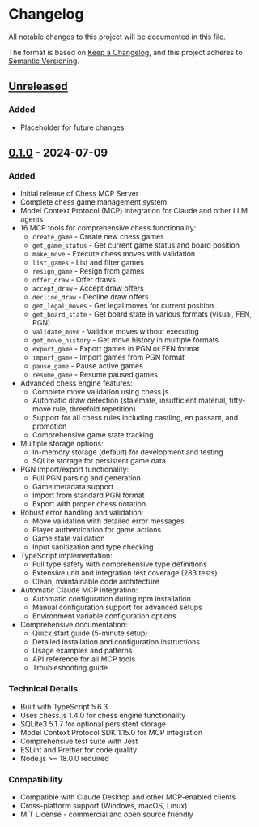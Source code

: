 # Changelog

All notable changes to this project will be documented in this file.

The format is based on [Keep a Changelog](https://keepachangelog.com/en/1.0.0/), and this project
adheres to [Semantic Versioning](https://semver.org/spec/v2.0.0.html).

## [Unreleased]

### Added

- Placeholder for future changes

## [0.1.0] - 2024-07-09

### Added

- Initial release of Chess MCP Server
- Complete chess game management system
- Model Context Protocol (MCP) integration for Claude and other LLM agents
- 16 MCP tools for comprehensive chess functionality:
  - `create_game` - Create new chess games
  - `get_game_status` - Get current game status and board position
  - `make_move` - Execute chess moves with validation
  - `list_games` - List and filter games
  - `resign_game` - Resign from games
  - `offer_draw` - Offer draws
  - `accept_draw` - Accept draw offers
  - `decline_draw` - Decline draw offers
  - `get_legal_moves` - Get legal moves for current position
  - `get_board_state` - Get board state in various formats (visual, FEN, PGN)
  - `validate_move` - Validate moves without executing
  - `get_move_history` - Get move history in multiple formats
  - `export_game` - Export games in PGN or FEN format
  - `import_game` - Import games from PGN format
  - `pause_game` - Pause active games
  - `resume_game` - Resume paused games
- Advanced chess engine features:
  - Complete move validation using chess.js
  - Automatic draw detection (stalemate, insufficient material, fifty-move rule, threefold
    repetition)
  - Support for all chess rules including castling, en passant, and promotion
  - Comprehensive game state tracking
- Multiple storage options:
  - In-memory storage (default) for development and testing
  - SQLite storage for persistent game data
- PGN import/export functionality:
  - Full PGN parsing and generation
  - Game metadata support
  - Import from standard PGN format
  - Export with proper chess notation
- Robust error handling and validation:
  - Move validation with detailed error messages
  - Player authentication for game actions
  - Game state validation
  - Input sanitization and type checking
- TypeScript implementation:
  - Full type safety with comprehensive type definitions
  - Extensive unit and integration test coverage (283 tests)
  - Clean, maintainable code architecture
- Automatic Claude MCP integration:
  - Automatic configuration during npm installation
  - Manual configuration support for advanced setups
  - Environment variable configuration options
- Comprehensive documentation:
  - Quick start guide (5-minute setup)
  - Detailed installation and configuration instructions
  - Usage examples and patterns
  - API reference for all MCP tools
  - Troubleshooting guide

### Technical Details

- Built with TypeScript 5.6.3
- Uses chess.js 1.4.0 for chess engine functionality
- SQLite3 5.1.7 for optional persistent storage
- Model Context Protocol SDK 1.15.0 for MCP integration
- Comprehensive test suite with Jest
- ESLint and Prettier for code quality
- Node.js >= 18.0.0 required

### Compatibility

- Compatible with Claude Desktop and other MCP-enabled clients
- Cross-platform support (Windows, macOS, Linux)
- MIT License - commercial and open source friendly

[Unreleased]: https://github.com/makimoto/chess-mcp/compare/v0.1.0...HEAD
[0.1.0]: https://github.com/makimoto/chess-mcp/releases/tag/v0.1.0
